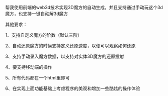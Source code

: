 帮我使用前端的web3d技术实现3D魔方的自动生成，并且支持通过手动玩这个3d魔方，也支持一键自动解3d魔方

其他要求：

1、支持自定义魔方的阶数（默认三阶）

2、自动还原魔方的时候支持定义还原速度，以便可以观察如何还原

3、支持手动录入魔方数据，以支持对实体3D魔方的还原投射

4、要支持移动端的操作

5、所有代码都在一个html里即可

6、在实现上面功能基础上考虑程序的美观和增加一些酷炫的操作体验